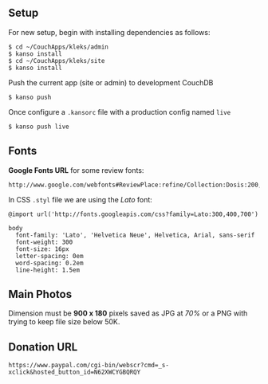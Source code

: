 Setup
-----

For new setup, begin with installing dependencies as follows:

    $ cd ~/CouchApps/kleks/admin
    $ kanso install
    $ cd ~/CouchApps/kleks/site
    $ kanso install

Push the current app (site or admin) to development CouchDB

    $ kanso push

Once configure a `.kansorc` file with a production config named `live`

    $ kanso push live

Fonts
-----

**Google Fonts URL** for some review fonts:

    http://www.google.com/webfonts#ReviewPlace:refine/Collection:Dosis:200,400,700|Lato:300,400,700|Droid+Serif:400,700,400italic,700italic

In CSS `.styl` file we are using the _Lato_ font:

    @import url('http://fonts.googleapis.com/css?family=Lato:300,400,700')

    body
      font-family: 'Lato', 'Helvetica Neue', Helvetica, Arial, sans-serif
      font-weight: 300
      font-size: 16px
      letter-spacing: 0em
      word-spacing: 0.2em
      line-height: 1.5em

Main Photos
-----------

Dimension must be **900 x 180** pixels saved as JPG at _70%_ or a PNG with trying to keep file size below 50K.


Donation URL
------------

    https://www.paypal.com/cgi-bin/webscr?cmd=_s-xclick&hosted_button_id=N62XWCYGBQRQY
